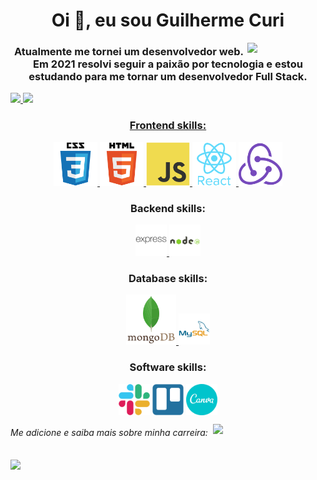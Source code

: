 <h1 align="center">Oi 👋, eu sou Guilherme Curi </h1>
 <img align="right" width="125px" src="https://media.giphy.com/media/lnfzT3k8g7wpG/giphy.gif">
<h3 align="center">Atualmente me tornei um desenvolvedor web. Em 2021 resolvi seguir a paixão por tecnologia e estou estudando para me tornar um desenvolvedor Full Stack.</h3>
  <div align="left">
  <a href="https://github.com/gscuri">
  <img height="110em" src="https://github-readme-stats.vercel.app/api?username=gscuri&show_icons=true&theme=tokyonight&include_all_commits=true&count_private=true"/>
  <img height="110em" src="https://github-readme-stats.vercel.app/api/top-langs/?username=gscuri&layout=compact&langs_count=7&theme=dark"/>
</div>
<div style="display: inline_block">
<h3 align="center">Frontend skills:</h3>
<p align="center"> <a href="https://www.w3schools.com/css/" target="_blank" rel="noreferrer"> <img src="https://raw.githubusercontent.com/devicons/devicon/master/icons/css3/css3-original-wordmark.svg" alt="css3" width="70" height="70"/> </a> <a href="https://www.w3.org/html/" target="_blank" rel="noreferrer"> <img src="https://raw.githubusercontent.com/devicons/devicon/master/icons/html5/html5-original-wordmark.svg" alt="html5" width="70" height="70"/> </a> <a href="https://developer.mozilla.org/en-US/docs/Web/JavaScript" target="_blank" rel="noreferrer"> <img src="https://raw.githubusercontent.com/devicons/devicon/master/icons/javascript/javascript-original.svg" alt="javascript" width="70" height="70"/> </a> <a href="https://reactjs.org/" target="_blank" rel="noreferrer"> <img src="https://raw.githubusercontent.com/devicons/devicon/master/icons/react/react-original-wordmark.svg" alt="react" width="70" height="70"/> </a> <a href="https://redux.js.org" target="_blank" rel="noreferrer"> <img src="https://raw.githubusercontent.com/devicons/devicon/master/icons/redux/redux-original.svg" alt="redux" width="70" height="70"/> </a> </p>

 <h3 align="center">Backend skills:</h3>
<p align="center"> <a href="https://expressjs.com" target="_blank" rel="noreferrer"> <img src="https://raw.githubusercontent.com/devicons/devicon/master/icons/express/express-original-wordmark.svg" alt="express" width="50" height="50"/> </a> <a href="https://nodejs.org" target="_blank" rel="noreferrer"> <img src="https://raw.githubusercontent.com/devicons/devicon/master/icons/nodejs/nodejs-original-wordmark.svg" alt="nodejs" width="50" height="50"/> </a> </p>

<h3 align="center">Database skills:</h3>
<p align="center"> <a href="https://www.mongodb.com/" target="_blank" rel="noreferrer"> <img src="https://raw.githubusercontent.com/devicons/devicon/master/icons/mongodb/mongodb-original-wordmark.svg" alt="mongodb" width="80" height="80"/> </a> <a href="https://www.mysql.com/" target="_blank" rel="noreferrer"> <img src="https://raw.githubusercontent.com/devicons/devicon/master/icons/mysql/mysql-original-wordmark.svg" alt="mysql" width="50" height="50"/> </a> </p>

  <h3 align="center">Software skills:</h3>
  <p <img align="center" alt="Guilherme-VScode" height="50" width="50" src="https://raw.githubusercontent.com/devicons/devicon/master/icons/vscode/vscode-original.svg">
  <img align="center" alt="Guilherme-Slack" height="50" width="50" src="https://raw.githubusercontent.com/devicons/devicon/master/icons/slack/slack-original.svg">
  <img align="center" alt="Guilherme-Trello" height="50" width="50" src="https://raw.githubusercontent.com/devicons/devicon/master/icons/trello/trello-plain.svg">
  <img align="center" alt="Guilherme-Canva" height="50" width="50" src="https://raw.githubusercontent.com/devicons/devicon/master/icons/canva/canva-original.svg">
  </p>
 <img align="right" width="180px" src="https://media.giphy.com/media/d9RbxjZ8QXesiYoerE/giphy.gif"> 
  </div> 
<div> 
    <h6 align="left">Me adicione e saiba mais sobre minha carreira:</h6>
  <a href="https://www.linkedin.com/in/guilhermecuri/" target="_blank"><img src="https://img.shields.io/badge/-LinkedIn-%230077B5?style=for-the-badge&logo=linkedin&logoColor=white" target="_blank" width="150px" align="center"></a> 
  
</div>
  
